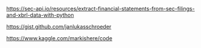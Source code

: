 https://sec-api.io/resources/extract-financial-statements-from-sec-filings-and-xbrl-data-with-python

https://gist.github.com/janlukasschroeder

https://www.kaggle.com/markishere/code
